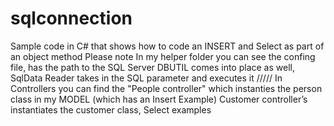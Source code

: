# sqlconnection
Sample code in C# that shows how to code an INSERT and Select as part of an object method
Please note
In my helper folder you can see the confing file, has the path to the SQL Server 
DBUTIL comes into place as well, SqlData Reader takes in the SQL parameter and executes it 
/////
In Controllers you can find the "People controller" which instanties the person class in my MODEL (which has an Insert Example)
Customer controller’s instantiates the customer class, Select examples
